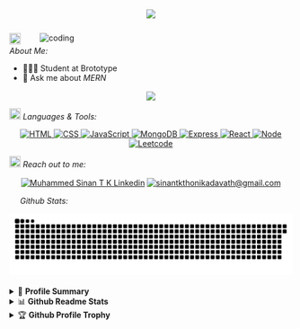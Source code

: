 <h1 align="center">
    <img src="https://readme-typing-svg.herokuapp.com/?font=Righteous&size=35&center=true&vCenter=true&width=500&height=70&color=5f1885F&duration=4000&lines=Hi+There!+%F0%9F%91%8B;+I%27m+SINAN+TK🚀;" />
</h1>
 <!--- <h3 align="center"></h3> --->

<img align="right" alt="coding" width="450" src="https://media4.giphy.com/media/v1.Y2lkPTc5MGI3NjExN2JwNXZyYmZ0eGIybjZmYzZudXh5Y3lmY2p0OXYzMjBlbjFqMTE3YSZlcD12MV9pbnRlcm5hbF9naWZfYnlfaWQmY3Q9Zw/RbDKaczqWovIugyJmW/giphy.gif">


 <img src="https://media.giphy.com/media/WUlplcMpOCEmTGBtBW/giphy.gif" width="20" height="20"> *About Me:*
- 👨🏻‍💻 Student at Brototype
- 💬 Ask me about *MERN*



<p align="center">
   <img align="center" src="https://github-readme-streak-stats.herokuapp.com/?user=Sinan-TK&theme=radical"/>
</p>

 <img src="https://media.giphy.com/media/j2pOGeGYKe2xCCKwfi/giphy.gif" width="20" height="20"> *Languages & Tools:*

<p align="center"> 
<a href="#" target="_blank"><img src="https://cdn.jsdelivr.net/gh/devicons/devicon@latest/icons/html5/html5-original.svg" alt="HTML" width="40" height="40"/> </a>
<a href="#" target="_blank"><img src="https://cdn.jsdelivr.net/gh/devicons/devicon@latest/icons/css3/css3-original.svg" alt="CSS" width="40" height="40"/> </a>
<a href="#" target="_blank"><img src="https://cdn.jsdelivr.net/gh/devicons/devicon@latest/icons/javascript/javascript-original.svg" alt="JavaScript" width="40" height="40"/> </a>
<a href="#" target="_blank"><img src="https://cdn.jsdelivr.net/gh/devicons/devicon@latest/icons/mongodb/mongodb-original.svg" alt="MongoDB" width="40" height="40"/> </a>
<a href="#" target="_blank"><img src="https://cdn.jsdelivr.net/gh/devicons/devicon@latest/icons/express/express-original.svg" alt="Express" width="40" height="40"/> </a>
<a href="#" target="_blank"><img src="https://cdn.jsdelivr.net/gh/devicons/devicon@latest/icons/react/react-original.svg" alt="React" width="40" height="40"/> </a>
<a href="#" target="_blank"><img src="https://cdn.jsdelivr.net/gh/devicons/devicon@latest/icons/nodejs/nodejs-plain-wordmark.svg" alt="Node" width="40" height="40"/> </a>
<a href="#" target="_blank"><img src="https://cdn.jsdelivr.net/gh/devicons/devicon@latest/icons/leetcode/leetcode-original.svg" alt="Leetcode" width="40" height="40"/> </a>
</p>

 <img src="https://media.giphy.com/media/LnQjpWaON8nhr21vNW/giphy.gif" width="20" height="20"> *Reach out to me:* 

<p align="center">
<a href="https://www.linkedin.com/in/muhammedsinantk" target="_blank"><img align="center" src="https://img.shields.io/badge/-LinkedIn-0e76a8?style=flat-square&logo=Linkedin&logoColor=white" alt="Muhammed Sinan T K Linkedin" /></a>
<a href="mailto:sinantkthonikadavath@gmail.com" ><img align="center" src="https://img.shields.io/badge/-Gmail-EA4335?style=flat-square&logo=Gmail&logoColor=white" alt="sinantkthonikadavath@gmail.com" /></a>



 
<img src="https://media.giphy.com/media/c8knYYZ5vzC8V6tpMI/giphy.gif" width="15" height="15"> *Github Stats:*
<div align="center">
<picture>
  <source media="(prefers-color-scheme: dark)" srcset="https://raw.githubusercontent.com/Sinan-TK/Sinan-TK/output/github-contribution-grid-snake-dark.svg">
  <source media="(prefers-color-scheme: light)" srcset="https://raw.githubusercontent.com/Sinan-TK/Sinan-TK/output/github-contribution-grid-snake.svg">
  <img alt="github contribution grid snake animation" src="https://raw.githubusercontent.com/Sinan-TK/Sinan-TK/output/github-contribution-grid-snake.svg">
</picture>

</div>
<br />
<details>
  <summary>📜 <b>Profile Summary</b></summary>
  <a align="center" href="https://github.com/Sinan-TK?tab=repositories">
    <p align="center">
      <img src="https://github-profile-summary-cards.vercel.app/api/cards/profile-details?username=Sinan-TK&theme=github_dark" alt="my github stats"/>&nbsp;
    </p>
  </a>
</details>


<details>
  <summary>📊 <b>Github Readme Stats</b></summary>
  <br />
  <p align="center">
    <a href="https://github.com/Sinan-TK">
      <img align="center" width="430" src="https://github-readme-stats.vercel.app/api?username=Sinan-TK&layout=compact&theme=radical&langs_count=6" />
    </a>
  </p>
</details>


<details>
  <summary>🏆 <b>Github Profile Trophy</b></summary>
  <br />
  <p align="center">
    <a href="https://github.com/Sinan-TK">
      <img src="https://github-profile-trophy.vercel.app/?username=Sinan-TK&column=8&theme=darkhub"/>
    </a>
  </p>
</details>
